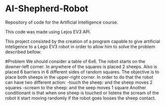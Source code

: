 # AI-Shepherd-Robot
Repository of code for the Artificial Intelligence course.

This code was made using Lejos EV3 API.

This project consisted by the creation of a program capable to give artificial inteligence
to a Lego EV3 robot in order to allow him to solve the problem described bellow:

#Problem
We should consider a table of 6x6.
The robot starts on the downer-left corner. In anywhere of the squares is placed 2 sheeps. 
Also is placed 6 barriers in 6 different sides of random squares.
The objective is to place both sheeps in the upper-right corner.
In order to do that the robot can have two different action:
-touch the sheep: and the sheep moves 2 squares
-scream to the sheep: and the seep moves 1 square
Another conditionant is that when one sheep is touched or listens the scream of the robot
it start moving randomly if the robot goes looses the sheep contact.
